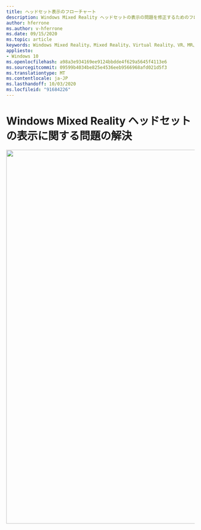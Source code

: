 ```yaml
---
title: ヘッドセット表示のフローチャート
description: Windows Mixed Reality ヘッドセットの表示の問題を修正するためのフローチャートです。
author: hferrone
ms.author: v-hferrone
ms.date: 09/15/2020
ms.topic: article
keywords: Windows Mixed Reality、Mixed Reality、Virtual Reality、VR、MR、フローチャート、黒い画面、ディスプレイ、ディスプレイケーブル
appliesto:
- Windows 10
ms.openlocfilehash: a98a3e934169ee9124bbdde4f629a5645f4113e6
ms.sourcegitcommit: 09599b4034be825e4536eeb9566968afd021d5f3
ms.translationtype: MT
ms.contentlocale: ja-JP
ms.lasthandoff: 10/03/2020
ms.locfileid: "91684226"
---
```

# <a name="resolving-windows-mixed-reality-headset-display-problems"></a>Windows Mixed Reality ヘッドセットの表示に関する問題の解決

<img src="images/Flowchart_BlackscreenV2.png" width="1000">

